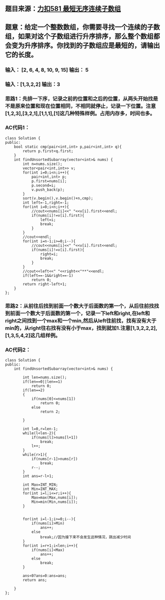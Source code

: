 ## 题目来源：[力扣581 最短无序连续子数组](https://leetcode-cn.com/problems/shortest-unsorted-continuous-subarray/)

## 题意：给定一个整数数组，你需要寻找一个连续的子数组，如果对这个子数组进行升序排序，那么整个数组都会变为升序排序。你找到的子数组应是最短的，请输出它的长度。

### 输入： [2, 6, 4, 8, 10, 9, 15] 输出： 5

### 输入：[1,3,2,2]  输出：3

### 思路1：先排一下序，记录之前的位置和之后的位置，从两头开始找是不是原来位置和现在位置相同，不相同就停止，记录一下位置。注意[1,2,3],[3,2,1],[1,1,1],[1]这几种特殊样例。占用内存多，时间也多。

### AC代码1：

```
class Solution {
public:
    bool static cmp(pair<int,int> p,pair<int,int> q){
        return p.first<q.first;
    }
    int findUnsortedSubarray(vector<int>& nums) {
        int n=nums.size();
        vector<pair<int,int>> v;
        for(int i=0;i<n;i++){
            pair<int,int> p;
            p.first=nums[i];
            p.second=i;
            v.push_back(p);
        }
        sort(v.begin(),v.begin()+n,cmp);
        int left=-1,right=-1;
        for(int i=0;i<n;i++){
            //cout<<nums[i]<<" "<<v[i].first<<endl;
            if(nums[i]!=v[i].first){
                left=i;
                break;
            }
        }
        //cout<<endl;
        for(int i=n-1;i>=0;i--){
            //cout<<nums[i]<<" "<<v[i].first<<endl;
            if(nums[i]!=v[i].first){
                right=i;
                break;
            }
        }
        //cout<<left<<" "<<right<<"**"<<endl;
        if(left==-1&&right==-1)
            return 0;
        return right-left+1;
    }
};
```

### 思路2：从前往后找到前面一个数大于后面数的第一个，从后往前找找到前面一个数大于后面数的第一个，记录一下left和right,在left和right之间找到一个max和一个min,然后从left往前找，找有没有大于min的，从right往右找有没有小于max，找到就加1.注意[1,3,2,2,2],[1,3,5,4,2]这几组样例。

### AC代码2：
```
class Solution {
public:
    int findUnsortedSubarray(vector<int>& nums) {
        
        int len=nums.size();
        if(len==0||len==1)
            return 0;
        if(len==2)
        {
            if(nums[0]<=nums[1])
                return 0;
            else
                return 2;

        }
        
        int l=0,r=len-1;
        while(l<len-2){
            if(nums[l]>nums[l+1])
                break;
            l++;
        }
        while(r>1){
            if(nums[r-1]>nums[r])
                break;
            r--;
        }
        int ans=r-l+1;

        int Max=INT_MIN;
        int Min=INT_MAX;
        for(int i=l;i<=r;i++){
            Max=max(Max,nums[i]);
            Min=min(Min,nums[i]);
        }

        
        for(int i=l-1;i>=0;i--){
            if(nums[i]>Min)
                ans++;
            else    
                break;//因为接下来不会发生这种情况，跳出减少时间
        }
        for(int i=r+1;i<len;i++){
            if(nums[i]<Max)
                ans++;
            else
                break;
        }
        
        ans<0?ans=0:ans=ans;
        return ans;

    }
};
```
